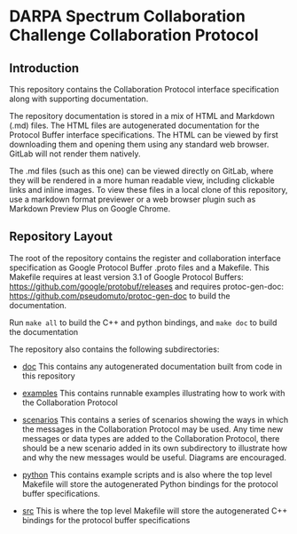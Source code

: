 # DARPA Spectrum Collaboration Challenge Collaboration Protocol

## Introduction
This repository contains the Collaboration Protocol interface specification along with supporting 
documentation. 

The repository documentation is stored in a mix of HTML and Markdown (.md) files. The HTML files are 
autogenerated documentation for the Protocol Buffer interface specifications. The HTML can be viewed 
by first downloading them and opening them using any standard web browser. GitLab will not render
them natively.

The .md files (such as this one) can be viewed directly on GitLab, where they will be rendered in 
a more human readable view, including clickable links and inline images. To view these files
in a local clone of this repository, use a markdown format previewer or a web browser plugin such 
as Markdown Preview Plus on Google Chrome.


## Repository Layout
The root of the repository contains the register and collaboration interface specification as 
Google Protocol Buffer .proto files and a Makefile. This Makefile requires at least version 3.1 of
Google Protocol Buffers: https://github.com/google/protobuf/releases and requires 
protoc-gen-doc: https://github.com/pseudomuto/protoc-gen-doc to build the documentation.

Run `make all` to build the C++ and python bindings, and `make doc` to build the documentation

The repository also contains the following subdirectories:

*   [doc](doc) This contains any autogenerated documentation built from code in this repository

*   [examples](examples/README.md) This contains runnable examples illustrating how to work with the 
    Collaboration Protocol

*   [scenarios](scenarios/README.md) This contains a series of scenarios showing the ways in which 
    the messages in the Collaboration Protocol may be used. Any time new messages or data types are 
    added to the Collaboration Protocol, there should be a new scenario added in its own 
    subdirectory to illustrate how and why the new messages would be useful. Diagrams are 
    encouraged.

*   [python](python/README.md) This contains example scripts and is also where the top level Makefile will
    store the autogenerated Python bindings for the protocol buffer specifications.

*   [src](src) This is where the top level Makefile will store the autogenerated C++ bindings for
    the protocol buffer specifications
